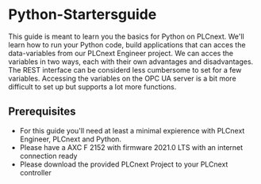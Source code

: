 # Python-Startersguide

This guide is meant to learn you the basics for Python on PLCnext. We'll learn how to run your Python code, build applications that can acces the data-variables from our PLCnext Engineer project. We can acces the variables in two ways, each with their own advantages and disadvantages. The REST interface can be considerd less cumbersome to set for a few variables. Accessing the variables on the OPC UA server is a bit more difficult to set up but supports a lot more functions.

## Prerequisites

- For this guide you'll need at least a minimal expierence with PLCnext Engineer, PLCnext and Python.
- Please have a AXC F 2152 with firmware 2021.0 LTS with an internet connection ready
- Please download the provided PLCnext Project to your PLCnext controller

